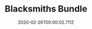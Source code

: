 ---
templateKey: blog-post
featuredpost: false
date: 2020-02-26T00:00:02.711Z
featuredimage: /img/Blacksmiths_Bundle.png
title: Blacksmiths Bundle
description: Boiler Room
reward: Furnace (1)
tags:
  - Copper Bar
  - Iron Bar
  - Gold Bar
---